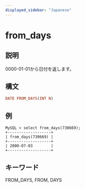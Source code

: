 ```yaml
---
displayed_sidebar: "Japanese"
---
```


# from_days

## 説明

0000-01-01から日付を返します。

## 構文

```Haskell
DATE FROM_DAYS(INT N)
```

## 例

```Plain Text
MySQL > select from_days(730669);
+-------------------+
| from_days(730669) |
+-------------------+
| 2000-07-03        |
+-------------------+
```

## キーワード

FROM_DAYS, FROM, DAYS